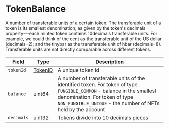 # TokenBalance

A number of transferable units of a certain token. The transferable unit of a token is its smallest denomination, as given by the token's decimals property---each minted token contains 10decimals transferable units. For example, we could think of the cent as the transferable unit of the US dollar (decimals=2); and the tinybar as the transferable unit of hbar (decimals=8). Transferable units are not directly comparable across different tokens.

| Field      | Type                                   | Description                                                                                                                                                                                                          |
| ---------- | -------------------------------------- | -------------------------------------------------------------------------------------------------------------------------------------------------------------------------------------------------------------------- |
| `tokenId`  | [TokenID](../miscellaneous/tokenid.md) | A unique token id                                                                                                                                                                                                    |
| `balance`  | uint64                                 | A number of transferable units of the identified token. For token of type `FUNGIBLE_COMMON` - balance in the smallest denomination. For token of type `NON_FUNGIBLE_UNIQUE` - the number of NFTs held by the account |
| `decimals` | uint32                                 | Tokens divide into 10 decimals pieces                                                                                                                                                                                |
